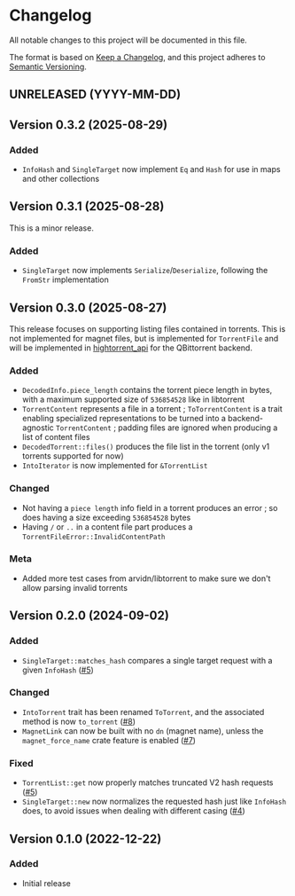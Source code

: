 # Changelog

All notable changes to this project will be documented in this file.

The format is based on [Keep a Changelog](https://keepachangelog.com/en/1.1.0/),
and this project adheres to [Semantic Versioning](https://semver.org/spec/v2.0.0.html).

## UNRELEASED (YYYY-MM-DD)

## Version 0.3.2 (2025-08-29)

### Added

- `InfoHash` and `SingleTarget` now implement `Eq` and `Hash` for use in maps and other collections

## Version 0.3.1 (2025-08-28)

This is a minor release.

### Added

- `SingleTarget` now implements `Serialize`/`Deserialize`, following the `FromStr` implementation

## Version 0.3.0 (2025-08-27)

This release focuses on supporting listing files contained in torrents. This is not implemented for magnet files, but is implemented for `TorrentFile` and will be implemented in [hightorrent_api](https://github.com/angrynode/hightorrent_api) for the QBittorrent backend.

### Added

- `DecodedInfo.piece_length` contains the torrent piece length in bytes, with a maximum supported size of `536854528` like in libtorrent
- `TorrentContent` represents a file in a torrent ; `ToTorrentContent` is a trait enabling specialized representations to be turned into a backend-agnostic `TorrentContent` ; padding files are ignored when producing a list of content files
- `DecodedTorrent::files()` produces the file list in the torrent (only v1 torrents supported for now)
- `IntoIterator` is now implemented for `&TorrentList`

### Changed

- Not having a `piece length` info field in a torrent produces an error ; so does having a size exceeding `536854528` bytes
- Having `/` or `..` in a content file part produces a `TorrentFileError::InvalidContentPath`

### Meta

- Added more test cases from arvidn/libtorrent to make sure we don't allow parsing invalid torrents

## Version 0.2.0 (2024-09-02)

### Added

- `SingleTarget::matches_hash` compares a single target request with a given `InfoHash` ([#5](https://github.com/angrynode/hightorrent/pull/5))

### Changed

- `IntoTorrent` trait has been renamed `ToTorrent`, and the associated method is now `to_torrent` ([#8](https://github.com/angrynode/hightorrent/pull/8))
- `MagnetLink` can now be built with no `dn` (magnet name), unless the `magnet_force_name` crate feature is enabled ([#7](https://github.com/angrynode/hightorrent/pull/7))

### Fixed

- `TorrentList::get` now properly matches truncated V2 hash requests ([#5](https://github.com/angrynode/hightorrent/pull/5))
- `SingleTarget::new` now normalizes the requested hash just like `InfoHash` does, to avoid issues when
  dealing with different casing ([#4](https://github.com/angrynode/hightorrent/pull/4))

## Version 0.1.0 (2022-12-22)

### Added

- Initial release
